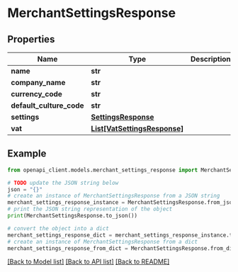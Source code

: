# MerchantSettingsResponse


## Properties

Name | Type | Description | Notes
------------ | ------------- | ------------- | -------------
**name** | **str** |  | [optional] 
**company_name** | **str** |  | [optional] 
**currency_code** | **str** |  | [optional] 
**default_culture_code** | **str** |  | [optional] 
**settings** | [**SettingsResponse**](SettingsResponse.md) |  | [optional] 
**vat** | [**List[VatSettingsResponse]**](VatSettingsResponse.md) |  | [optional] 

## Example

```python
from openapi_client.models.merchant_settings_response import MerchantSettingsResponse

# TODO update the JSON string below
json = "{}"
# create an instance of MerchantSettingsResponse from a JSON string
merchant_settings_response_instance = MerchantSettingsResponse.from_json(json)
# print the JSON string representation of the object
print(MerchantSettingsResponse.to_json())

# convert the object into a dict
merchant_settings_response_dict = merchant_settings_response_instance.to_dict()
# create an instance of MerchantSettingsResponse from a dict
merchant_settings_response_from_dict = MerchantSettingsResponse.from_dict(merchant_settings_response_dict)
```
[[Back to Model list]](../README.md#documentation-for-models) [[Back to API list]](../README.md#documentation-for-api-endpoints) [[Back to README]](../README.md)


